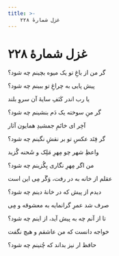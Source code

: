 ```yaml
---
title: >-
    غزل شمارهٔ ۲۲۸
---
```

# غزل شمارهٔ ۲۲۸

<div class="b" id="bn1"><div class="m1"><p>گر من از باغِ تو یک میوه بچینم چه شود؟</p></div>
<div class="m2"><p>پیش پایی به چراغِ تو ببینم چه شود؟</p></div></div>
<div class="b" id="bn2"><div class="m1"><p>یا رب اندر کَنَفِ سایهٔ آن سروِ بلند</p></div>
<div class="m2"><p>گر منِ سوخته یک دَم بنشینم چه شود؟</p></div></div>
<div class="b" id="bn3"><div class="m1"><p>آخِر ای خاتَمِ جمشیدِ همایون آثار</p></div>
<div class="m2"><p>گر فِتَد عکسِ تو بر نقشِ نگینم چه شود؟</p></div></div>
<div class="b" id="bn4"><div class="m1"><p>واعظِ شهر چو مِهرِ مَلِک و شَحنه گُزید</p></div>
<div class="m2"><p>من اگر مِهرِ نگاری بِگُزینم چه شود؟</p></div></div>
<div class="b" id="bn5"><div class="m1"><p>عقلم از خانه به در رفت، وَگَر مِی این است</p></div>
<div class="m2"><p>دیدم از پیش که در خانهٔ دینم چه شود؟</p></div></div>
<div class="b" id="bn6"><div class="m1"><p>صرف شد عمرِ گرانمایه به معشوقه و مِی</p></div>
<div class="m2"><p>تا از آنم چه به پیش آید، از اینم چه شود؟</p></div></div>
<div class="b" id="bn7"><div class="m1"><p>خواجه دانست که من عاشقم و هیچ نگفت</p></div>
<div class="m2"><p>حافظ ار نیز بداند که چُنینم چه شود؟</p></div></div>